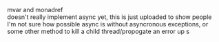 mvar and monadref  
doesn't really implement async yet, this is just uploaded to show people  
I'm not sure how possible async is without asyncronous exceptions, or some other method to kill a child thread/propogate an error up  s